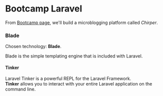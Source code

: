 # Bootcamp Laravel

From [Bootcamp page](https://bootcamp.laravel.com/), we'll build a microblogging platform called *Chirper*.


### Blade
Chosen technology: **Blade**. </br>

Blade is the simple templating engine that is included with Laravel. </br>

#### Tinker
Laravel Tinker is a powerful REPL for the Laravel Framework. </br>
**Tinker** allows you to interact with your entire Laravel application on the command line.
 